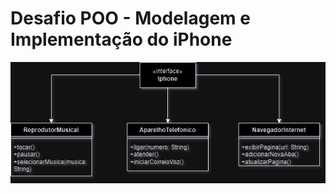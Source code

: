# Desafio POO - Modelagem e Implementação do iPhone

<img src="UmlProject\src\images\iphoneDio.drawio.png" alt="Uml Iphone">

